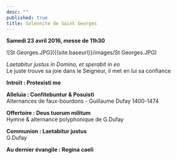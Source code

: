 ```yaml
---
desc: ""
published: true
title: Solennité de Saint Georges
---
```

**Samedi 23 avril 2016, messe de 11h30**

![St Georges.JPG]({{site.baseurl}}/images/St Georges.JPG)

*Laetabitur justus in Domino, et sperabit in eo*  
Le juste trouve sa joie dans le Seigneur, il met en lui sa confiance

**Introït : Protexisti me**

**Alleluia : Confitebuntur & Posuisti**  
Alternances de faux-bourdons - Guillaume Dufay 1400-1474

**Offertoire : Deus tuorum militum**  
Hymne & alternance polyphonique de G.Dufay

**Communion : Laetabitur justus**  
G.Dufay

**Au dernier évangile : Regina caeli**
